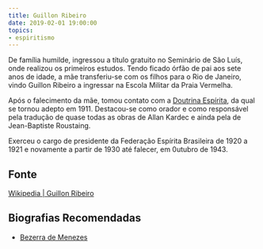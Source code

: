```yaml
---
title: Guillon Ribeiro
date: 2019-02-01 19:00:00
topics: 
- espiritismo
---
```


De família humilde, ingressou a título gratuito no Seminário de São Luís, onde
realizou os primeiros estudos. Tendo ficado órfão de pai aos sete anos de idade,
a mãe transferiu-se com os filhos para o Rio de Janeiro, vindo Guillon Ribeiro a
ingressar na Escola Militar da Praia Vermelha.

Após o falecimento da mãe, tomou contato com a [Doutrina Espírita](/espiritismo), da qual se
tornou adepto em 1911. Destacou-se como orador e como responsável pela tradução
de quase todas as obras de Allan Kardec e ainda pela de Jean-Baptiste Roustaing.

Exerceu o cargo de presidente da Federação Espírita Brasileira de 1920 a 1921 e
novamente a partir de 1930 até falecer, em 0utubro de 1943. 

## Fonte
[Wikipedia | Guillon Ribeiro](https://pt.wikipedia.org/wiki/Guillon_Ribeiro)

## Biografias Recomendadas
* [Bezerra de Menezes](/bio/bezerra-de-menezes)


